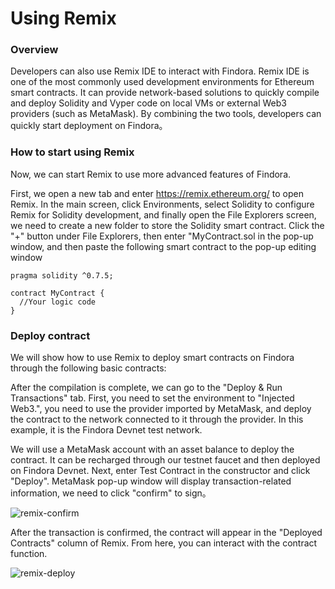 # Using Remix

### Overview
Developers can also use Remix IDE to interact with Findora. Remix IDE is one of the most commonly used development environments for Ethereum smart contracts. It can provide network-based solutions to quickly compile and deploy Solidity and Vyper code on local VMs or external Web3 providers (such as MetaMask). By combining the two tools, developers can quickly start deployment on Findora。
### How to start using Remix
Now, we can start Remix to use more advanced features of Findora.

First, we open a new tab and enter https://remix.ethereum.org/ to open Remix. In the main screen, click Environments, select Solidity to configure Remix for Solidity development, and finally open the File Explorers screen, we need to create a new folder to store the Solidity smart contract. Click the "+" button under File Explorers, then enter "MyContract.sol in the pop-up window, and then paste the following smart contract to the pop-up editing window
```
pragma solidity ^0.7.5;

contract MyContract {
  //Your logic code
}
```

### Deploy contract
We will show how to use Remix to deploy smart contracts on Findora through the following basic contracts:

After the compilation is complete, we can go to the "Deploy & Run Transactions" tab. First, you need to set the environment to "Injected Web3.", you need to use the provider imported by MetaMask, and deploy the contract to the network connected to it through the provider. In this example, it is the Findora Devnet test network.

We will use a MetaMask account with an asset balance to deploy the contract. It can be recharged through our testnet faucet and then deployed on Findora Devnet. Next, enter Test Contract in the constructor and click "Deploy". MetaMask pop-up window will display transaction-related information, we need to click "confirm" to sign。

![remix-confirm](/img/evm/remix-confirm.png)

After the transaction is confirmed, the contract will appear in the "Deployed Contracts" column of Remix. From here, you can interact with the contract function.

![remix-deploy](/img/evm/remix-deploy.png)
